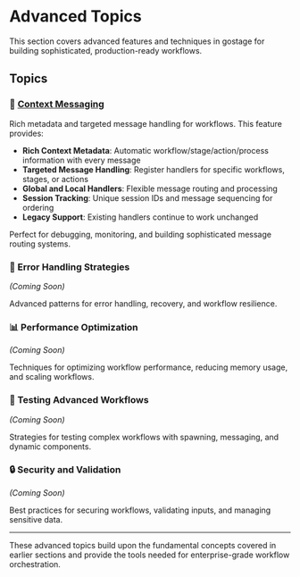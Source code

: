 # Advanced Topics

This section covers advanced features and techniques in gostage for building sophisticated, production-ready workflows.

## Topics

### 🔄 [Context Messaging](./context-messaging.md)
Rich metadata and targeted message handling for workflows. This feature provides:

- **Rich Context Metadata**: Automatic workflow/stage/action/process information with every message
- **Targeted Message Handling**: Register handlers for specific workflows, stages, or actions
- **Global and Local Handlers**: Flexible message routing and processing
- **Session Tracking**: Unique session IDs and message sequencing for ordering
- **Legacy Support**: Existing handlers continue to work unchanged

Perfect for debugging, monitoring, and building sophisticated message routing systems.

### 🔧 Error Handling Strategies
*(Coming Soon)*

Advanced patterns for error handling, recovery, and workflow resilience.

### 📊 Performance Optimization  
*(Coming Soon)*

Techniques for optimizing workflow performance, reducing memory usage, and scaling workflows.

### 🧪 Testing Advanced Workflows
*(Coming Soon)*

Strategies for testing complex workflows with spawning, messaging, and dynamic components.

### 🔒 Security and Validation
*(Coming Soon)*

Best practices for securing workflows, validating inputs, and managing sensitive data.

---

These advanced topics build upon the fundamental concepts covered in earlier sections and provide the tools needed for enterprise-grade workflow orchestration. 